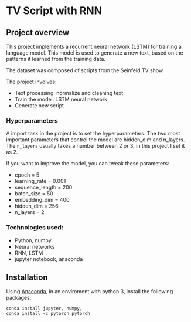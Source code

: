 # TV Script with RNN

## Project overview

This project implements a recurrent neural network (LSTM) for training a language model. This model is used to generate a new text, based on the patterns it learned from the training data.

The dataset was composed of scripts from the Seinfeld TV show.

The project involves:

* Text processing: normalize and cleaning text
* Train the model: LSTM neural network
* Generate new script

### Hyperparameters

A import task in the project is to set the hyperparameters. The two most important parameters that control the model are hidden_dim and n_layers. The `n_layers` usually takes a number between 2 or 3, in this project I set it as 2.

If you want to improve the model, you can tweak these parameters:

- epoch = 5
- learning_rate = 0.001
- sequence_length = 200
- batch_size = 50
- embedding_dim = 400
- hidden_dim = 256
- n_layers = 2

### Technologies used:

* Python, numpy
* Neural networks 
* RNN, LSTM
* jupyter notebook, anaconda

## Installation

Using [Anaconda](https://www.anaconda.com/products/individual), in an enviroment with python 3, install the following packages:
```
conda install jupyter, numpy, 
conda install -c pytorch pytorch
```
